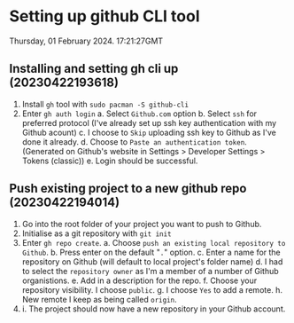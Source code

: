 # Setting up github CLI tool

Thursday, 01 February 2024. 17:21:27GMT

## Installing and setting gh cli up (20230422193618)

1. Install `gh` tool with `sudo pacman -S github-cli`
2. Enter `gh auth login`
    a. Select `Github.com` option
    b. Select `ssh` for preferred protocol (I've already set up ssh key authentication with my Github acount)
    c. I choose to `Skip` uploading ssh key to Github as I've done it already.
    d. Choose to `Paste an authentication token`. (Generated on Github's website in Settings > Developer Settings > Tokens (classic))
    e. Login should be successful.
    
## Push existing project to a new github repo (20230422194014)

1. Go into the root folder of your project you want to push to Github.
2. Initialise as a git repository with `git init`
3. Enter `gh repo create`.
    a. Choose `push an existing local repository to Github`.
    b. Press enter on the default "`.`" option.
    c. Enter a name for the repository on Github (will default to local project's folder name)
    d. I had to select the `repository owner` as I'm a member of a number of Github organistions.
    e. Add in a description for the repo.
    f. Choose your repository visibility. I choose `public`.
    g. I choose `Yes` to add a remote.
    h. New remote I keep as being called `origin`.
4.  i. The project should now have a new repository in your Github account.

